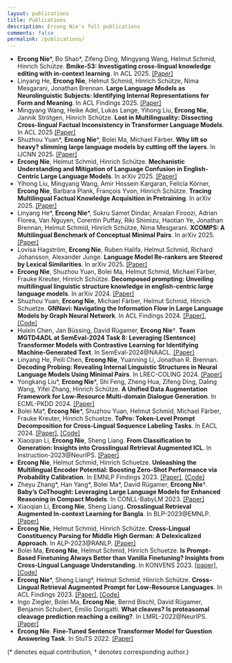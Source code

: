 ```yaml
---
layout: publications
title: Publications
description: Ercong Nie's full publications
comments: false
permalink: /publications/
---
```

- **Ercong Nie**\*, Bo Shao\*, Zifeng Ding, Mingyang Wang, Helmut Schmid, Hinrich Schütze. **Bmike-53: Investigating cross-lingual knowledge editing with in-context learning**. In ACL 2025. [[Paper]](https://arxiv.org/pdf/2406.17764)
- Linyang He, **Ercong Nie**, Helmut Schmid, Hinrich Schütze, Nima Mesgarani, Jonathan Brennan. **Large Language Models as Neurolinguistic Subjects: Identifying Internal Representations for Form and Meaning**. In ACL Findings 2025. [[Paper]](https://arxiv.org/pdf/2411.07533)
- Mingyang Wang, Heike Adel, Lukas Lange, Yihong Liu, **Ercong Nie**, Jannik Strötgen, Hinrich Schütze. **Lost in Multilinguality: Dissecting Cross-lingual Factual Inconsistency in Transformer Language Models**. In ACL 2025 [[Paper]](https://arxiv.org/pdf/2504.04264)
- Shuzhou Yuan\*, **Ercong Nie**\*, Bolei Ma, Michael Färber. **Why lift so heavy? slimming large language models by cutting off the layers**. In IJCNN 2025. [[Paper]](https://arxiv.org/pdf/2402.11700)
- **Ercong Nie**, Helmut Schmid, Hinrich Schütze. **Mechanistic Understanding and Mitigation of Language Confusion in English-Centric Large Language Models**. In arXiv 2025. [[Paper]](https://arxiv.org/pdf/2505.16538)
- Yihong Liu, Mingyang Wang, Amir Hossein Kargaran, Felicia Körner, **Ercong Nie**, Barbara Plank, François Yvon, Hinrich Schütze. **Tracing Multilingual Factual Knowledge Acquisition in Pretraining**. In arXiv 2025. [[Paper]](https://arxiv.org/pdf/2505.14824)
- Linyang He\*, **Ercong Nie**\*, Sukru Samet Dindar, Arsalan Firoozi, Adrian Florea, Van Nguyen, Corentin Puffay, Riki Shimizu, Haotian Ye, Jonathan Brennan, Helmut Schmid, Hinrich Schütze, Nima Mesgarani. **XCOMPS: A Multilingual Benchmark of Conceptual Minimal Pairs**. In arXiv 2025. [[Paper]](https://arxiv.org/pdf/2502.19737)
- Lovisa Hagström, **Ercong Nie**, Ruben Halifa, Helmut Schmid, Richard Johansson, Alexander Junge. **Language Model Re-rankers are Steered by Lexical Similarities**. In arXiv 2025. [[Paper]](https://arxiv.org/pdf/2502.17036)
- **Ercong Nie**, Shuzhou Yuan, Bolei Ma, Helmut Schmid, Michael Färber, Frauke Kreuter, Hinrich Schütze. **Decomposed prompting: Unveiling multilingual linguistic structure knowledge in english-centric large language models**. In arXiv 2024. [[Paper]](https://arxiv.org/pdf/2402.18397)
- Shuzhou Yuan, **Ercong Nie**, Michael Färber, Helmut Schmid, Hinrich Schuetze. **GNNavi: Navigating the Information Flow in Large Language Models by Graph Neural Network**. In ACL Findings 2024. [[Paper]](https://aclanthology.org/2024.findings-acl.237.pdf), [[Code]](https://github.com/ShuzhouYuan/GNNavi)
- Huixin Chen, Jan Büssing, David Rügamer, **Ercong Nie**&dagger;. **Team MGTD4ADL at SemEval-2024 Task 8: Leveraging (Sentence) Transformer Models with Contrastive Learning for Identifying Machine-Generated Text**. In SemEval-2024@NAACL. [[Paper]](https://aclanthology.org/2024.semeval-1.245.pdf)
- Linyang He, Peili Chen, **Ercong Nie**, Yuanning Li, Jonathan R. Brennan. **Decoding Probing: Revealing Internal Linguistic Structures in Neural Language Models Using Minimal Pairs**. In LREC-COLING 2024. [[Paper]](https://aclanthology.org/2024.lrec-main.402.pdf)
- Yongkang Liu\*, **Ercong Nie**\*, Shi Feng, Zheng Hua, Zifeng Ding, Daling Wang, Yifei Zhang, Hinrich Schütze. **A Unified Data Augmentation Framework for Low-Resource Multi-domain Dialogue Generation**. In ECML-PKDD 2024. [[Paper]](https://link.springer.com/chapter/10.1007/978-3-031-70344-7_10) 
- Bolei Ma\*, **Ercong Nie**\*, Shuzhou Yuan, Helmut Schmid, Michael Färber, Frauke Kreuter, Hinrich Schuetze. **ToPro: Token-Level Prompt Decomposition for Cross-Lingual Sequence Labeling Tasks**. In EACL 2024. [[Paper]](https://aclanthology.org/2024.eacl-long.164.pdf), [[Code]](https://github.com/boleima/ToPro)
- Xiaoqian Li, **Ercong Nie**, Sheng Liang. **From Classification to Generation: Insights into Crosslingual Retrieval Augmented ICL**. In Instruction-2023@NeurIPS. [[Paper]](https://openreview.net/pdf?id=KLPLCXo4aD)
- **Ercong Nie**, Helmut Schmid, Hinrich Schuetze. **Unleashing the Multilingual Encoder Potential: Boosting Zero-Shot Performance via Probability Calibration**. In EMNLP Findings 2023. [[Paper]](https://aclanthology.org/2023.findings-emnlp.1056.pdf), [[Code]](https://github.com/ercong21/calibration)
- Zheyu Zhang\*, Han Yang\*, Bolei Ma\*, David Rügamer, **Ercong Nie**&dagger;. **Baby’s CoThought: Leveraging Large Language Models for Enhanced Reasoning in Compact Models**. In CONLL-BabyLM 2023. [[Paper]](https://aclanthology.org/2023.conll-babylm.13.pdf)
- Xiaoqian Li, **Ercong Nie**, Sheng Liang. **Crosslingual Retrieval Augmented In-context Learning for Bangla**. In BLP-2023@EMNLP. [[Paper]](https://aclanthology.org/2023.banglalp-1.15.pdf)
- **Ercong Nie**, Helmut Schmid, Hinrich Schütze. **Cross-Lingual Constituency Parsing for Middle High German: A Delexicalized Approach**. In ALP-2023@RANLP. [[Paper]](https://aclanthology.org/2023.alp-1.8.pdf)
- Bolei Ma, **Ercong Nie**, Helmut Schmid, Hinrich Schuetze. **Is Prompt-Based Finetuning Always Better than Vanilla Finetuning? Insights from Cross-Lingual Language Understanding**. In KONVENS 2023. [[paper]](https://aclanthology.org/2023.konvens-main.1.pdf), [[Code]](https://github.com/boleima/ProFiT)
- **Ercong Nie**\*, Sheng Liang\*, Helmut Schmid, Hinrich Schütze. **Cross-Lingual Retrieval Augmented Prompt for Low-Resource Languages**. In ACL Findings 2023. [[Paper]](https://aclanthology.org/2023.findings-acl.528.pdf), [[Code]](https://github.com/ercong21/parc)
- Ingo Ziegler, Bolei Ma, **Ercong Nie**, Bernd Bischl, David Rügamer, Benjamin Schubert, Emilio Dorigatti. **What cleaves? Is proteasomal cleavage prediction reaching a ceiling?**. In LMRL-2022@NeurIPS. [[Paper]](https://arxiv.org/pdf/2210.12991)
- **Ercong Nie**. **Fine-Tuned Sentence Transformer Model for Question Answering Task**. In StuTS 2022. [[Paper]](https://www.cip.ifi.lmu.de/~nie/Files/sBERT.pdf)

(\* denotes equal contribution, &dagger; denotes corresponding author.)

